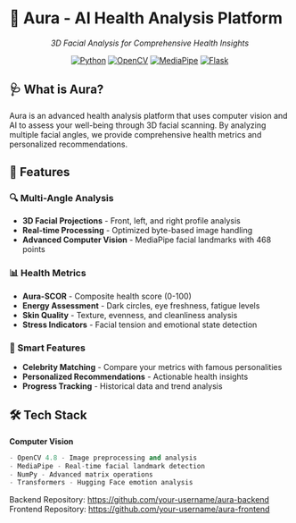 # 🌟 Aura - AI Health Analysis Platform

<div align="center">

*3D Facial Analysis for Comprehensive Health Insights*

[![Python](https://img.shields.io/badge/Python-3.9+-blue?logo=python)](https://python.org)
[![OpenCV](https://img.shields.io/badge/OpenCV-4.8+-green?logo=opencv)](https://opencv.org)
[![MediaPipe](https://img.shields.io/badge/MediaPipe-Face_Mesh-orange)](https://mediapipe.dev)
[![Flask](https://img.shields.io/badge/Backend-Flask-lightgrey)](https://flask.palletsprojects.com)

</div>

## 🩺 What is Aura?

Aura is an advanced health analysis platform that uses computer vision and AI to assess your well-being through 3D facial scanning. By analyzing multiple facial angles, we provide comprehensive health metrics and personalized recommendations.

## 🚀 Features

### 🔍 Multi-Angle Analysis
- **3D Facial Projections** - Front, left, and right profile analysis
- **Real-time Processing** - Optimized byte-based image handling
- **Advanced Computer Vision** - MediaPipe facial landmarks with 468 points

### 📊 Health Metrics
- **Aura-SCOR** - Composite health score (0-100)
- **Energy Assessment** - Dark circles, eye freshness, fatigue levels
- **Skin Quality** - Texture, evenness, and cleanliness analysis
- **Stress Indicators** - Facial tension and emotional state detection

### 🎯 Smart Features
- **Celebrity Matching** - Compare your metrics with famous personalities
- **Personalized Recommendations** - Actionable health insights
- **Progress Tracking** - Historical data and trend analysis

## 🛠 Tech Stack

**Computer Vision**
```python
- OpenCV 4.8 - Image preprocessing and analysis
- MediaPipe - Real-time facial landmark detection
- NumPy - Advanced matrix operations
- Transformers - Hugging Face emotion analysis
```

Backend Repository: https://github.com/your-username/aura-backend
Frontend Repository: https://github.com/your-username/aura-frontend
